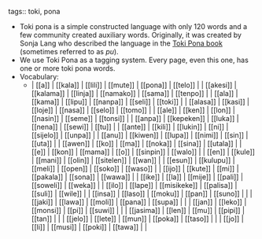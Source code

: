 tags:: toki, pona

- Toki pona is a simple constructed language with only 120 words and a few community created auxiliary words. Originally, it was created by Sonja Lang who described the language in the [Toki Pona book](https://tokipona.org) (sometimes referred to as *pu*).
- We use Toki Pona as a tagging system. Every page, even this one, has one or more toki pona words.
- Vocabulary:
	- | [[a]] | [[kala]] | [[lili]] | [[mute]] | [[pona]] | [[telo]] |
	  | [[akesi]] | [[kalama]] | [[linja]] | [[namako]] | [[sama]] | [[tenpo]] |
	  | [[ala]] | [[kama]] | [[lipu]] | [[nanpa]] | [[seli]] | [[toki]] |
	  | [[alasa]] | [[kasi]] | [[loje]] | [[nasa]] | [[selo]] | [[tomo]] |
	  | [[ale]] | [[ken]] | [[lon]] | [[nasin]] | [[seme]] | [[tonsi]] |
	  | [[anpa]] | [[kepeken]] | [[luka]] | [[nena]] | [[sewi]] | [[tu]] |
	  | [[ante]] | [[kili]] | [[lukin]] | [[ni]] | [[sijelo]] | [[unpa]] |
	  | [[anu]] | [[kiwen]] | [[lupa]] | [[nimi]] | [[sin]] | [[uta]] |
	  | [[awen]] | [[ko]] | [[ma]] | [[noka]] | [[sina]] | [[utala]] |
	  | [[e]] | [[kon]] | [[mama]] | [[o]] | [[sinpin]] | [[walo]] |
	  | [[en]] | [[kule]] | [[mani]] | [[olin]] | [[sitelen]] | [[wan]] |
	  | [[esun]] | [[kulupu]] | [[meli]] | [[open]] | [[soko]] | [[waso]] |
	  | [[ijo]] | [[kute]] | [[mi]] | [[pakala]] | [[sona]] | [[wawa]] |
	  | [[ike]] | [[la]] | [[mije]] | [[pali]] | [[soweli]] | [[weka]] |
	  | [[ilo]] | [[lape]] | [[misikeke]] | [[palisa]] | [[suli]] | [[wile]] |
	  | [[insa]] | [[laso]] | [[moku]] | [[pan]] | [[suno]] |  |
	  | [[jaki]] | [[lawa]] | [[moli]] | [[pana]] | [[supa]] |  |
	  | [[jan]] | [[leko]] | [[monsi]] | [[pi]] | [[suwi]] |  |
	  | [[jasima]] | [[len]] | [[mu]] | [[pipi]] | [[tan]] |  |
	  | [[jelo]] | [[lete]] | [[mun]] | [[poka]] | [[taso]] |  |
	  | [[jo]] | [[li]] | [[musi]] | [[poki]] | [[tawa]] |  |